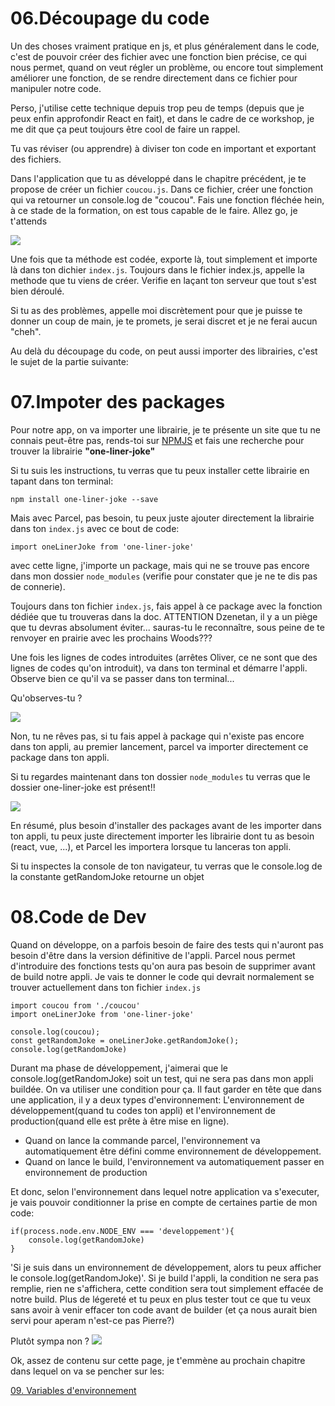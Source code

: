 <h1>06.Découpage du code</h1>

Un des choses vraiment pratique en js, et plus généralement dans le code, c'est de pouvoir créer des fichier avec une fonction bien précise, ce qui nous permet, quand on veut régler un problème, ou encore tout simplement améliorer une fonction, de se rendre directement dans ce fichier pour manipuler notre code.

Perso, j'utilise cette technique depuis trop peu de temps (depuis que je peux enfin approfondir React en fait), et dans le cadre de ce workshop, je me dit que ça peut toujours être cool de faire un rappel.

Tu vas réviser (ou apprendre) à diviser ton code en important et exportant des fichiers.

Dans l'application que tu as développé dans le chapitre précédent, je te propose de créer un fichier ```coucou.js```. Dans ce fichier, créer une fonction qui va retourner un console.log de "coucou".
Fais une fonction fléchée hein, à ce stade de la formation, on est tous capable de le faire. Allez go, je t'attends

<img src="https://media.giphy.com/media/26n6xBpxNXExDfuKc/giphy.gif" />

Une fois que ta méthode est codée, exporte là, tout simplement et importe là dans ton dichier ```index.js```. Toujours dans le fichier index.js, appelle la methode que tu viens de créer.
Verifie en laçant ton serveur que tout s'est bien déroulé.

Si tu as des problèmes, appelle moi discrètement pour que je puisse te donner un coup de main, je te promets, je serai discret et je ne ferai aucun "cheh".

Au delà du découpage du code, on peut aussi importer des librairies, c'est le sujet de la partie suivante:

<h1 id="package">07.Impoter des packages</h1>

Pour notre app, on va importer une librairie, je te présente un site que tu ne connais peut-être pas, rends-toi sur <a href="https://www.npmjs.com">NPMJS</a> et fais une recherche pour trouver la librairie <strong>"one-liner-joke"</strong>

Si tu suis les instructions, tu verras que tu peux installer cette librairie en tapant dans ton terminal:

```npm install one-liner-joke --save```

Mais avec Parcel, pas besoin, tu peux juste ajouter directement la librairie dans ton ```index.js``` avec ce bout de code:

```
import oneLinerJoke from 'one-liner-joke'
```
avec cette ligne, j'importe un package, mais qui ne se trouve pas encore dans mon dossier ```node_modules``` (verifie pour constater que je ne te dis pas de connerie).

Toujours dans ton fichier ```index.js```, fais appel à ce package avec la fonction dédiée que tu trouveras dans la doc.
ATTENTION Dzenetan, il y a un piège que tu devras absolument éviter... sauras-tu le reconnaître, sous peine de te renvoyer en prairie avec les prochains Woods???

Une fois les lignes de codes introduites (arrêtes Oliver, ce ne sont que des lignes de codes qu'on introduit), va dans ton terminal et démarre l'appli. Observe bien ce qu'il va se passer dans ton terminal...

Qu'observes-tu ?

<img src="https://github.com/GuyVil1/initiation-Parcel/blob/master/onelinerjoke.png?raw=true" />

Non, tu ne rêves pas, si tu fais appel à package qui n'existe pas encore dans ton appli, au premier lancement, parcel va importer directement ce package dans ton appli.

Si tu regardes maintenant dans ton dossier ```node_modules``` tu verras que le dossier one-liner-joke est présent!!

<img src="https://media.giphy.com/media/3o6wrt2oHzXKtGDBaU/giphy.gif" />

En résumé, plus besoin d'installer des packages avant de les importer dans ton appli, tu peux juste directement importer les librairie dont tu as besoin (react, vue, ...), et Parcel les importera lorsque tu lanceras ton appli.

Si tu inspectes la console de ton navigateur, tu verras que le console.log de la constante getRandomJoke retourne un objet

<h1 id="code">08.Code de Dev</h1> 

Quand on développe, on a parfois besoin de faire des tests qui n'auront pas besoin d'être dans la version définitive de l'appli. Parcel nous permet d'introduire des fonctions tests qu'on aura pas besoin de supprimer avant de build notre appli.
Je vais te donner le code qui devrait normalement se trouver actuellement dans ton fichier ```index.js```

```
import coucou from './coucou'
import oneLinerJoke from 'one-liner-joke'

console.log(coucou);
const getRandomJoke = oneLinerJoke.getRandomJoke();
console.log(getRandomJoke)
```

Durant ma phase de développement, j'aimerai que le console.log(getRandomJoke) soit un test, qui ne sera pas dans mon appli buildée.
On va utiliser une condition pour ça.
Il faut garder en tête que dans une application, il y a deux types d'environnement:
L'environnement de développement(quand tu codes ton appli) et l'environnement de production(quand elle est prête à être mise en ligne).
<ul>
  <li>Quand on lance la commande parcel, l'environnement va automatiquement être défini comme environnement de développement.</li>
  <li>Quand on lance le build, l'environnement va automatiquement passer en environnement de production</li>
</ul>

Et donc, selon l'environnement dans lequel notre application va s'executer, je vais pouvoir conditionner la prise en compte de certaines partie de mon code:

```
if(process.node.env.NODE_ENV === 'developpement'){
    console.log(getRandomJoke)
}
```

'Si je suis dans un environnement de développement, alors tu peux afficher le console.log(getRandomJoke)'.
Si je build l'appli, la condition ne sera pas remplie, rien ne s'affichera, cette condition sera tout simplement effacée de notre build. Plus de légereté et tu peux en plus tester tout ce que tu veux sans avoir à venir effacer ton code avant de builder (et ça nous aurait bien servi pour aperam n'est-ce pas Pierre?)

Plutôt sympa non ?
<img src="https://media.giphy.com/media/riGGdjoQNNAwE/giphy.gif" />


Ok, assez de contenu sur cette page, je t'emmène au prochain chapitre dans lequel on va se pencher sur les:

<a href="https://github.com/GuyVil1/initiation-Parcel/blob/master/09.variable-d-environnement.md">09. Variables d'environnement</a>
